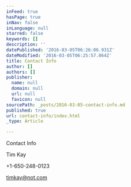 ```yaml
---
inFeed: true
hasPage: true
inNav: false
inLanguage: null
starred: false
keywords: []
description: ''
datePublished: '2016-03-05T06:26:06.931Z'
dateModified: '2016-03-05T06:25:57.064Z'
title: Contact Info
author: []
authors: []
publisher:
  name: null
  domain: null
  url: null
  favicon: null
sourcePath: _posts/2016-03-05-contact-info.md
published: true
url: contact-info/index.html
_type: Article

---
```

Contact Info

Tim Kay

+1-650-248-0123

timkay@not.com